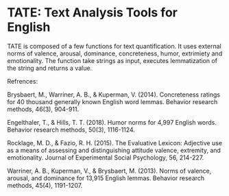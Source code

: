 # TATE: Text Analysis Tools for English
TATE is composed of a few functions for text quantification. It uses external norms of valence, arousal, dominance, concreteness, humor, extrimiety and emotionality. The function take strings as input, executes lemmatization of the string and returns a value.

Refrences:

Brysbaert, M., Warriner, A. B., & Kuperman, V. (2014). Concreteness ratings for 40 thousand generally known English word lemmas. Behavior research methods, 46(3), 904-911.

Engelthaler, T., & Hills, T. T. (2018). Humor norms for 4,997 English words. Behavior research methods, 50(3), 1116-1124.

Rocklage, M. D., & Fazio, R. H. (2015). The Evaluative Lexicon: Adjective use as a means of assessing and distinguishing attitude valence, extremity, and emotionality. Journal of Experimental Social Psychology, 56, 214-227.

Warriner, A. B., Kuperman, V., & Brysbaert, M. (2013). Norms of valence, arousal, and dominance for 13,915 English lemmas. Behavior research methods, 45(4), 1191-1207.
